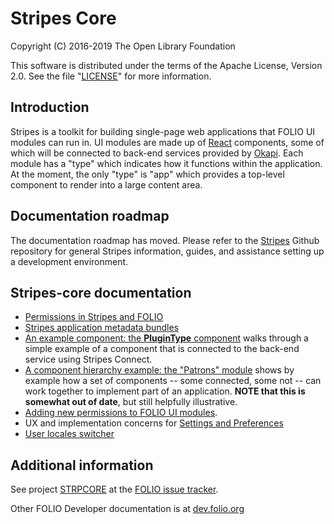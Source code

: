 # Stripes Core

Copyright (C) 2016-2019 The Open Library Foundation

This software is distributed under the terms of the Apache License,
Version 2.0. See the file "[LICENSE](LICENSE)" for more information.

## Introduction

Stripes is a toolkit for building single-page web applications that FOLIO UI modules can run in. UI modules are made up of [React](https://facebook.github.io/react/) components, some of which will be connected to back-end services provided by [Okapi](https://github.com/folio-org/okapi). Each module has a "type" which indicates how it functions within the application. At the moment, the only "type" is "app" which provides a top-level component to render into a large content area.


## Documentation roadmap

The documentation roadmap has moved.  Please refer to the [Stripes](https://github.com/folio-org/stripes) Github repository for general Stripes information, guides, and assistance setting up a development environment.


## Stripes-core documentation

* [Permissions in Stripes and FOLIO](doc/permissions.md)
* [Stripes application metadata bundles](doc/app-metadata.md)
* [An example component: the **PluginType** component](doc/component-example.md) walks through a simple example of a component that is connected to the back-end service using Stripes Connect.
* [A component hierarchy example: the "Patrons" module](doc/component-hierarchy.md) shows by example how a set of components -- some connected, some not -- can work together to implement part of an application. **NOTE that this is somewhat out of date**, but still helpfully illustrative.
* [Adding new permissions to FOLIO UI modules](doc/adding-permissions.md).
* UX and implementation concerns for [Settings and Preferences](doc/settings-and-preferences.md)
* [User locales switcher](doc/User-locales-switcher/User-locales-switcher.md)

## Additional information

See project [STRPCORE](https://issues.folio.org/browse/STRPCORE)
at the [FOLIO issue tracker](https://dev.folio.org/guidelines/issue-tracker/).

Other FOLIO Developer documentation is at [dev.folio.org](https://dev.folio.org/)
